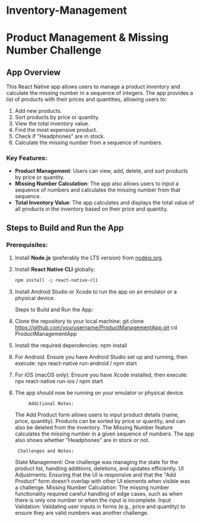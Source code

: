 # Inventory-Management

# Product Management & Missing Number Challenge

## App Overview

This React Native app allows users to manage a product inventory and calculate the missing number in a sequence of integers. The app provides a list of products with their prices and quantities, allowing users to:

1. Add new products.
2. Sort products by price or quantity.
3. View the total inventory value.
4. Find the most expensive product.
5. Check if "Headphones" are in stock.
6. Calculate the missing number from a sequence of numbers.

### Key Features:
- **Product Management**: Users can view, add, delete, and sort products by price or quantity.
- **Missing Number Calculation**: The app also allows users to input a sequence of numbers and calculates the missing number from that sequence.
- **Total Inventory Value**: The app calculates and displays the total value of all products in the inventory based on their price and quantity.

## Steps to Build and Run the App

### Prerequisites:
1. Install **Node.js** (preferably the LTS version) from [nodejs.org](https://nodejs.org).
2. Install **React Native CLI** globally:
   ```bash
   npm install -g react-native-cli
3. Install Android Studio or Xcode to run the app on an emulator or a physical device.

   Steps to Build and Run the App:

1. Clone the repository to your local machine:
      git clone https://github.com/yourusername/ProductManagementApp.git
      cd ProductManagementApp
2. Install the required dependencies:
       npm install
3. For Android: Ensure you have Android Studio set up and running, then execute:
       npx react-native run-android / npm start
4. For iOS (macOS only): Ensure you have Xcode installed, then execute:
       npx react-native run-ios / npm start
5. The app should now be running on your emulator or physical device.

 

            Additional Notes:
      The Add Product form allows users to input product details (name, price, quantity).
      Products can be sorted by price or quantity, and can also be deleted from the inventory.
      The Missing Number feature calculates the missing number in a given sequence of numbers.
      The app also shows whether "Headphones" are in stock or not.

        Challenges and Notes:
      State Management: One challenge was managing the state for the product list, handling additions, deletions, and updates efficiently.
      UI Adjustments: Ensuring that the UI is responsive and that the "Add Product" form doesn’t overlap with other UI elements when visible was a challenge.
      Missing Number Calculation: The missing number functionality required careful handling of edge cases, such as when there is only one number or when the input is incomplete.
      Input Validation: Validating user inputs in forms (e.g., price and quantity) to ensure they are valid numbers was another challenge.
